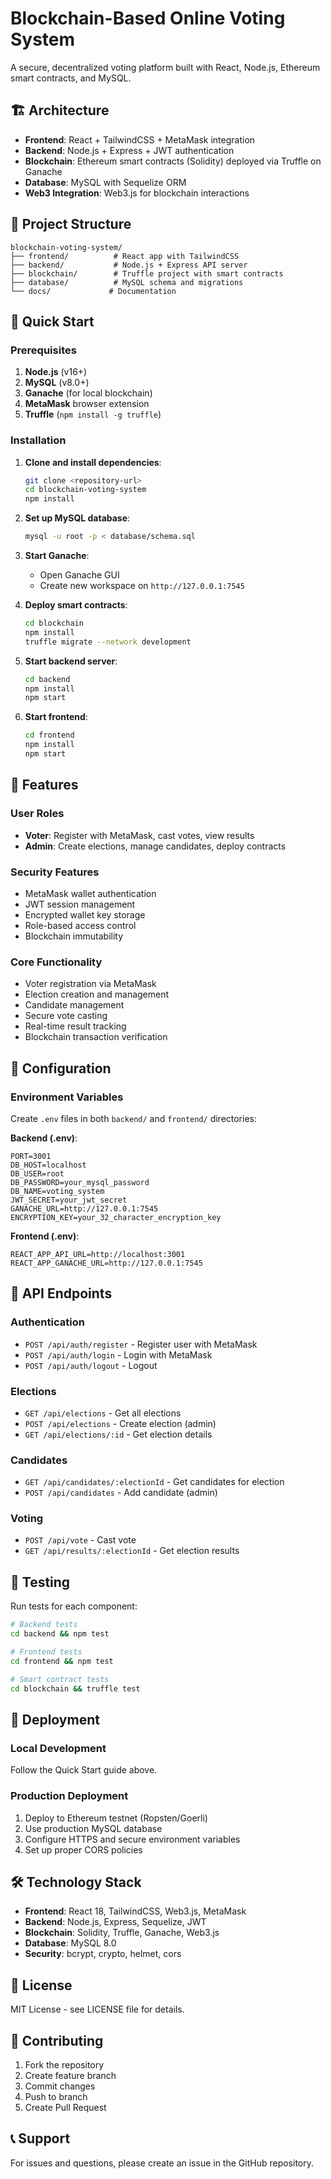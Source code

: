 # Blockchain-Based Online Voting System

A secure, decentralized voting platform built with React, Node.js, Ethereum smart contracts, and MySQL.

## 🏗️ Architecture

- **Frontend**: React + TailwindCSS + MetaMask integration
- **Backend**: Node.js + Express + JWT authentication
- **Blockchain**: Ethereum smart contracts (Solidity) deployed via Truffle on Ganache
- **Database**: MySQL with Sequelize ORM
- **Web3 Integration**: Web3.js for blockchain interactions

## 📁 Project Structure

```
blockchain-voting-system/
├── frontend/          # React app with TailwindCSS
├── backend/           # Node.js + Express API server
├── blockchain/        # Truffle project with smart contracts
├── database/          # MySQL schema and migrations
└── docs/             # Documentation
```

## 🚀 Quick Start

### Prerequisites

1. **Node.js** (v16+)
2. **MySQL** (v8.0+)
3. **Ganache** (for local blockchain)
4. **MetaMask** browser extension
5. **Truffle** (`npm install -g truffle`)

### Installation

1. **Clone and install dependencies**:
   ```bash
   git clone <repository-url>
   cd blockchain-voting-system
   npm install
   ```

2. **Set up MySQL database**:
   ```bash
   mysql -u root -p < database/schema.sql
   ```

3. **Start Ganache**:
   - Open Ganache GUI
   - Create new workspace on `http://127.0.0.1:7545`

4. **Deploy smart contracts**:
   ```bash
   cd blockchain
   npm install
   truffle migrate --network development
   ```

5. **Start backend server**:
   ```bash
   cd backend
   npm install
   npm start
   ```

6. **Start frontend**:
   ```bash
   cd frontend
   npm install
   npm start
   ```

## 🔐 Features

### User Roles
- **Voter**: Register with MetaMask, cast votes, view results
- **Admin**: Create elections, manage candidates, deploy contracts

### Security Features
- MetaMask wallet authentication
- JWT session management
- Encrypted wallet key storage
- Role-based access control
- Blockchain immutability

### Core Functionality
- Voter registration via MetaMask
- Election creation and management
- Candidate management
- Secure vote casting
- Real-time result tracking
- Blockchain transaction verification

## 🔧 Configuration

### Environment Variables

Create `.env` files in both `backend/` and `frontend/` directories:

**Backend (.env)**:
```
PORT=3001
DB_HOST=localhost
DB_USER=root
DB_PASSWORD=your_mysql_password
DB_NAME=voting_system
JWT_SECRET=your_jwt_secret
GANACHE_URL=http://127.0.0.1:7545
ENCRYPTION_KEY=your_32_character_encryption_key
```

**Frontend (.env)**:
```
REACT_APP_API_URL=http://localhost:3001
REACT_APP_GANACHE_URL=http://127.0.0.1:7545
```

## 📖 API Endpoints

### Authentication
- `POST /api/auth/register` - Register user with MetaMask
- `POST /api/auth/login` - Login with MetaMask
- `POST /api/auth/logout` - Logout

### Elections
- `GET /api/elections` - Get all elections
- `POST /api/elections` - Create election (admin)
- `GET /api/elections/:id` - Get election details

### Candidates
- `GET /api/candidates/:electionId` - Get candidates for election
- `POST /api/candidates` - Add candidate (admin)

### Voting
- `POST /api/vote` - Cast vote
- `GET /api/results/:electionId` - Get election results

## 🧪 Testing

Run tests for each component:

```bash
# Backend tests
cd backend && npm test

# Frontend tests  
cd frontend && npm test

# Smart contract tests
cd blockchain && truffle test
```

## 🚀 Deployment

### Local Development
Follow the Quick Start guide above.

### Production Deployment
1. Deploy to Ethereum testnet (Ropsten/Goerli)
2. Use production MySQL database
3. Configure HTTPS and secure environment variables
4. Set up proper CORS policies

## 🛠️ Technology Stack

- **Frontend**: React 18, TailwindCSS, Web3.js, MetaMask
- **Backend**: Node.js, Express, Sequelize, JWT
- **Blockchain**: Solidity, Truffle, Ganache, Web3.js
- **Database**: MySQL 8.0
- **Security**: bcrypt, crypto, helmet, cors

## 📄 License

MIT License - see LICENSE file for details.

## 🤝 Contributing

1. Fork the repository
2. Create feature branch
3. Commit changes
4. Push to branch
5. Create Pull Request

## 📞 Support

For issues and questions, please create an issue in the GitHub repository.